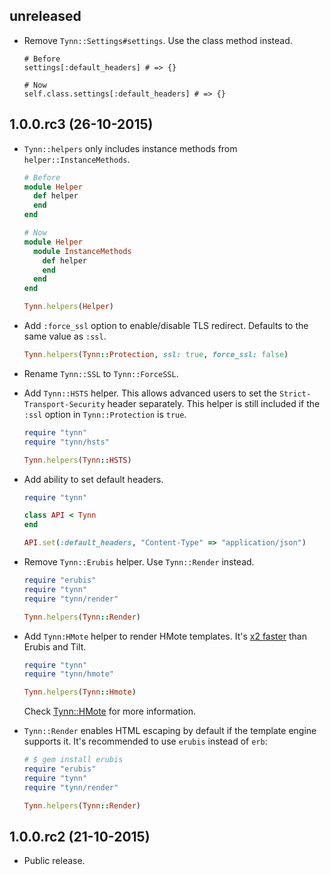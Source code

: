 unreleased
----------

- Remove `Tynn::Settings#settings`. Use the class method instead.

  ```
  # Before
  settings[:default_headers] # => {}

  # Now
  self.class.settings[:default_headers] # => {}
  ```

1.0.0.rc3 (26-10-2015)
----------------------

- `Tynn::helpers` only includes instance methods from `helper::InstanceMethods`.

  ```ruby
  # Before
  module Helper
    def helper
    end
  end

  # Now
  module Helper
    module InstanceMethods
      def helper
      end
    end
  end

  Tynn.helpers(Helper)
  ```

- Add `:force_ssl` option to enable/disable TLS redirect. Defaults to the
  same value as `:ssl`.

  ```ruby
  Tynn.helpers(Tynn::Protection, ssl: true, force_ssl: false)
  ```

- Rename `Tynn::SSL` to `Tynn::ForceSSL`.

- Add `Tynn::HSTS` helper. This allows advanced users to set the
  `Strict-Transport-Security` header separately. This helper is still
  included if the `:ssl` option in `Tynn::Protection` is `true`.

  ```ruby
  require "tynn"
  require "tynn/hsts"

  Tynn.helpers(Tynn::HSTS)
  ```

- Add ability to set default headers.

  ```ruby
  require "tynn"

  class API < Tynn
  end

  API.set(:default_headers, "Content-Type" => "application/json")
  ```

- Remove `Tynn::Erubis` helper. Use `Tynn::Render` instead.

  ```ruby
  require "erubis"
  require "tynn"
  require "tynn/render"

  Tynn.helpers(Tynn::Render)
  ```

- Add `Tynn:HMote` helper to render HMote templates.
  It's [x2 faster][hmote-bench] than Erubis and Tilt.

  ```ruby
  require "tynn"
  require "tynn/hmote"

  Tynn.helpers(Tynn::Hmote)
  ```

  Check [Tynn::HMote][hmote-docs] for more information.

- `Tynn::Render` enables HTML escaping by default if the template engine
  supports it. It's recommended to use `erubis` instead of `erb`:

  ```ruby
  # $ gem install erubis
  require "erubis"
  require "tynn"
  require "tynn/render"

  Tynn.helpers(Tynn::Render)
  ```

[hmote]: https://github.com/harmoni/hmote
[hmote-docs]: http://tynn.xyz/api/Tynn-HMote.html
[hmote-bench]: https://github.com/frodsan/tynn/blob/master/benchmarks/render.rb

1.0.0.rc2 (21-10-2015)
----------------------

- Public release.
